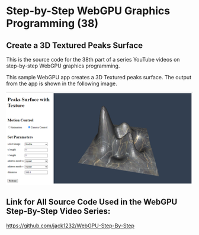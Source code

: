 # Step-by-Step WebGPU Graphics Programming (38) 
## Create a 3D Textured Peaks Surface

This is the source code for the 38th part of a series YouTube videos on step-by-step WebGPU graphics programming.

This sample WebGPU app creates a 3D Textured peaks surface. The output from the app is shown in the following image.

![image01](dist/assets/image01.png)

## Link for All Source Code Used in the WebGPU Step-By-Step Video Series:

https://github.com/jack1232/WebGPU-Step-By-Step